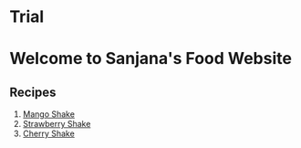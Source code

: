 # Trial
# Welcome to Sanjana's Food Website

## Recipes

1. [Mango Shake](/pages/mango.md)
2. [Strawberry Shake](/pages/strawberry.md)
3. [Cherry Shake](/pages/cherry.md)
